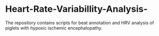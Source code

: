 # Heart-Rate-Variabillity-Analysis-
The repository contains scripts for beat annotation and HRV analysis of piglets with hypoxic ischemic encephalopathy.
